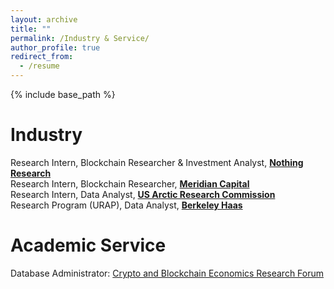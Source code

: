 ```yaml
---
layout: archive
title: ""
permalink: /Industry & Service/
author_profile: true
redirect_from:
  - /resume
---
```


{% include base_path %}

Industry
=====
Research Intern, Blockchain Researcher & Investment Analyst, [**Nothing Research**](https://www.nothing-research.com/)<br>
Research Intern, Blockchain Researcher, [**Meridian Capital**](http://www.meridiancapital.com.cn/en/index.aspx)<br>
Research Intern, Data Analyst, [**US Arctic Research Commission**](https://www.arctic.gov/)<br>
Research Program (URAP), Data Analyst, [**Berkeley Haas**](https://haas.berkeley.edu/)<br>


Academic Service
=====
Database Administrator: [Crypto and Blockchain Economics Research Forum](https://www.cber-forum.org/literature)

